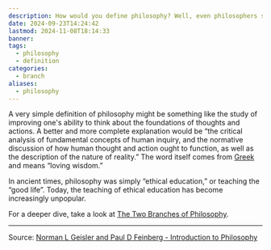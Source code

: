 ```yaml
---
description: How would you define philosophy? Well, even philosophers struggle with this question so it's a bit difficult to define philosophy in a way that everyone agrees with...
date: 2024-09-23T14:24:42
lastmod: 2024-11-08T18:14:33
banner: 
tags:
  - philosophy
  - definition
categories:
  - branch
aliases:
  - philosophy
---
```

  
A very simple definition of philosophy might be something like the study of improving one's ability to think about the foundations of thoughts and actions. A better and more complete explanation would be “the critical analysis of fundamental concepts of human inquiry, and the normative discussion of how human thought and action ought to function, as well as the description of the nature of reality.” The word itself comes from [Greek](Greek.md) and means “loving wisdom.”  
  
In ancient times, philosophy was simply “ethical education,” or teaching the “good life”. Today, the teaching of ethical education has become increasingly unpopular.  
  
For a deeper dive, take a look at [The Two Branches of Philosophy](./The%20Two%20Branches%20of%20Philosophy.md).  
  
---  
  
Source: [Norman L Geisler and Paul D Feinberg - Introduction to Philosophy](../../../40-49%20Sources/41%20Books/41.04%20Abandoned/Norman%20L%20Geisler%20and%20Paul%20D%20Feinberg%20-%20Introduction%20to%20Philosophy.md)  
